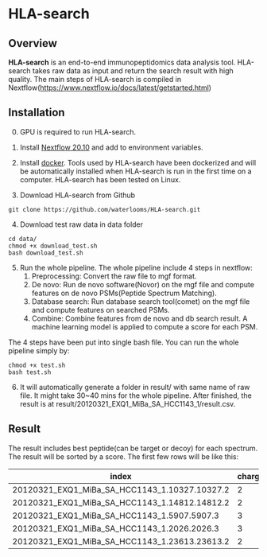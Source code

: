 # HLA-search
## Overview
**HLA-search** is an end-to-end immunopeptidomics data analysis tool. HLA-search takes raw data as input and return the search result with high quality. The main steps of HLA-search is compiled in Nextflow(https://www.nextflow.io/docs/latest/getstarted.html)

## Installation
0. GPU is required to run HLA-search.

1. Install [Nextflow 20.10](https://github.com/nextflow-io/nextflow/releases/tag/v20.10.0) and add to environment variables.

2. Install [docker](https://docs.docker.com/engine/install/). Tools used by HLA-search have been dockerized and will be automatically installed when HLA-search is run in the first time on a computer. HLA-search has been tested on Linux.

3. Download HLA-search from Github
```
git clone https://github.com/waterlooms/HLA-search.git
```

4. Download test raw data in data folder
```
cd data/
chmod +x download_test.sh
bash download_test.sh
```

5. Run the whole pipeline. The whole pipeline include 4 steps in nextflow: 
    1. Preprocessing: Convert the raw file to mgf format.
    2. De novo: Run de novo software(Novor) on the mgf file and compute features on de novo PSMs(Peptide Spectrum Matching).
    3. Database search: Run database search tool(comet) on the mgf file and compute features on searched PSMs.
    4. Combine: Combine features from de novo and db search result. A machine learning model is applied to compute a score for each PSM. 
    
The 4 steps have been put into single bash file. You can run the whole pipeline simply by:
```
chmod +x test.sh
bash test.sh
```

6. It will automatically generate a folder in result/ with same name of raw file. It might take 30~40 mins for the whole pipeline. After finished, the result is at result/20120321_EXQ1_MiBa_SA_HCC1143_1/result.csv.

## Result
The result includes best peptide(can be target or decoy) for each spectrum. The result will be sorted by a score. The first few rows will be like this:


index|charge|mass|peptide|mods|protein|myscore
-|-|-|-|-|-|-
20120321_EXQ1_MiBa_SA_HCC1143_1.10327.10327.2|2|1122.541603|SRSQNQQYL|0|sp&#124;O14782&#124;KIF3C_HUMAN,sp&#124;O15066&#124;KIF3B_HUMAN|1.090571005
20120321_EXQ1_MiBa_SA_HCC1143_1.14812.14812.2|2|1073.514985|QRYSGSTYL|0|sp&#124;P54277&#124;PMS1_HUMAN|1.086924661
20120321_EXQ1_MiBa_SA_HCC1143_1.5907.5907.3|3|1096.653946|RRAAQVQRL|0|sp&#124;Q969G5&#124;CAVN3_HUMAN|1.071481355
20120321_EXQ1_MiBa_SA_HCC1143_1.2026.2026.3|3|1129.518549|HRSPHTHQM|0|sp&#124;P11230&#124;ACHB_HUMAN|1.064637078
20120321_EXQ1_MiBa_SA_HCC1143_1.23613.23613.2|2|1013.586828|SRAELVQLV|0|sp&#124;Q96ST3&#124;SIN3A_HUMAN|1.057023507
